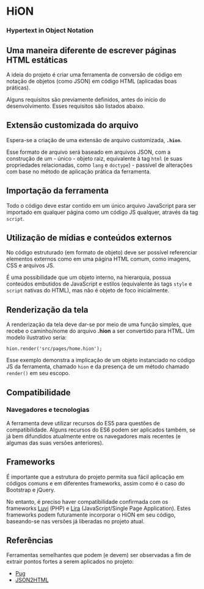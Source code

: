 # HiON
### Hypertext in Object Notation

## Uma maneira diferente de escrever páginas HTML estáticas

A ideia do projeto é criar uma ferramenta de conversão de código em notação de objetos (como JSON) em código HTML (aplicadas boas práticas).

Alguns requisitos são previamente definidos, antes do início do desenvolvimento. Esses requisitos são listados abaixo.


## Extensão customizada do arquivo

Espera-se a criação de uma extensão de arquivo customizada, **`.hion`**.

Esse formato de arquivo será baseado em arquivos JSON, com a construção de um - único - objeto raiz, equivalente à tag `html` (e suas propriedades relacionadas, como `lang` e `doctype`) - passível de alterações com base no método de aplicação prática da ferramenta.


## Importação da ferramenta

Todo o código deve estar contido em um único arquivo JavaScript para ser importado em qualquer página como um código JS qualquer, através da tag `script`.


## Utilização de mídias e conteúdos externos

No código estruturado (em formato de objeto) deve ser possível referenciar elementos externos como em uma página HTML comum, como imagens, CSS e arquivos JS.

É uma possibilidade que um objeto interno, na hierarquia, possua conteúdos embutidos de JavaScript e estilos (equivalente às tags `style` e `script` nativas do HTML), mas não é objeto de foco inicialmente.


## Renderização da tela

A renderização da tela deve dar-se por meio de uma função simples, que recebe o caminho/nome do arquivo **.hion** a ser convertido para HTML. Um modelo ilustrativo seria:

    hion.render('src/pages/home.hion');

Esse exemplo demonstra a implicação de um objeto instanciado no código JS da ferramenta, chamado `hion` e da presença de um método chamado `render()` em seu escopo.


## Compatibilidade

### Navegadores e tecnologias
A ferramenta deve utilizar recursos do ES5 para questões de compatibilidade. Alguns recursos do ES6 podem ser aplicados também, se já bem difundidos atualmente entre os navegadores mais recentes (e algumas das suas versões anteriores).

## Frameworks
É importante que a estrutura do projeto permita sua fácil aplicação em códigos comuns e em diferentes frameworks, assim como é o caso do Bootstrap e jQuery.

No entanto, é preciso haver compatibilidade confirmada com os frameworks [Luvi](https://github.com/vinibs/luvi) (PHP) e [Lira](https://github.com/vinibs/lira) (JavaScript/Single Page Application). Estes frameworks podem futuramente incorporar o HiON em seu código, baseando-se nas versões já liberadas no projeto atual.


## Referências

Ferramentas semelhantes que podem (e devem) ser observadas a fim de extrair pontos fortes a serem aplicados no projeto:

- [Pug](https://pugjs.org)
- [JSON2HTML](https://json2html.com)